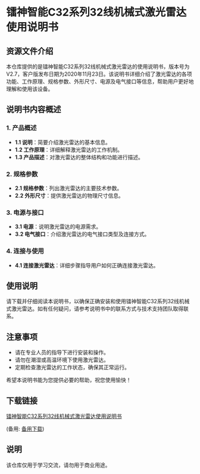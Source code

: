 # 镭神智能C32系列32线机械式激光雷达使用说明书

## 资源文件介绍

本仓库提供的是镭神智能C32系列32线机械式激光雷达的使用说明书，版本号为V2.7，客户版发布日期为2020年11月23日。该说明书详细介绍了激光雷达的各项功能、工作原理、规格参数、外形尺寸、电源及电气接口等信息，帮助用户更好地理解和使用该设备。

## 说明书内容概述

### 1. 产品概述
- **1.1 说明**：简要介绍激光雷达的基本信息。
- **1.2 工作原理**：详细解释激光雷达的工作机制。
- **1.3 产品描述**：对激光雷达的整体结构和功能进行描述。

### 2. 规格参数
- **2.1 规格参数**：列出激光雷达的主要技术参数。
- **2.2 外形尺寸**：提供激光雷达的物理尺寸信息。

### 3. 电源与接口
- **3.1 电源**：说明激光雷达的电源需求。
- **3.2 电气接口**：介绍激光雷达的电气接口类型及连接方式。

### 4. 连接与使用
- **4.1 连接激光雷达**：详细步骤指导用户如何正确连接激光雷达。

## 使用说明

请下载并仔细阅读本说明书，以确保正确安装和使用镭神智能C32系列32线机械式激光雷达。如有任何疑问，请参考说明书中的联系方式与技术支持团队取得联系。

## 注意事项

- 请在专业人员的指导下进行安装和操作。
- 请勿在潮湿或高温环境下使用激光雷达。
- 定期检查激光雷达的工作状态，确保其正常运行。

希望本说明书能为您提供必要的帮助，祝您使用愉快！

## 下载链接
[镭神智能C32系列32线机械式激光雷达使用说明书](https://pan.quark.cn/s/14bd57f4425c) 

(备用: [备用下载](https://pan.baidu.com/s/1MXLSKqTBX_W89Dj_d7ZTBw?pwd=1234))

## 说明

该仓库仅用于学习交流，请勿用于商业用途。
